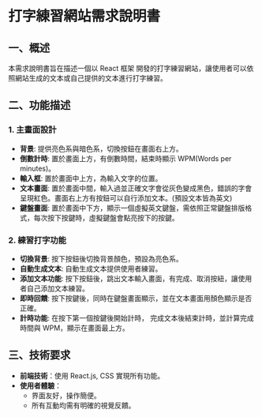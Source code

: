 # 打字練習網站需求說明書

## 一、概述

本需求說明書旨在描述一個以 React 框架 開發的打字練習網站，讓使用者可以依照網站生成的文本或自己提供的文本進行打字練習。

## 二、功能描述

### 1. 主畫面設計

- **背景**: 提供亮色系與暗色系，切換按鈕在畫面右上方。
- **倒數計時**: 置於畫面上方，有倒數時間，結束時顯示 WPM(Words per minutes)。
- **輸入框**: 置於畫面中上方，為輸入文字的位置。
- **文本畫面**: 置於畫面中間，輸入過並正確文字會從灰色變成黑色，錯誤的字會呈現紅色。畫面右上方有按鈕可以自行添加文本。(預設文本皆為英文)
- **鍵盤畫面**: 置於畫面中下方，顯示一個虛擬英文鍵盤，需依照正常鍵盤排版格式，每次按下按鍵時，虛擬鍵盤會點亮按下的按鍵。

### 2. 練習打字功能

- **切換背景**: 按下按鈕後切換背景顏色，預設為亮色系。
- **自動生成文本**: 自動生成文本提供使用者練習。
- **添加文本功能**: 按下按鈕後，跳出文本輸入畫面，有完成、取消按紐，讓使用者自己添加文本練習。
- **即時回饋**: 按下按鍵後，同時在鍵盤畫面顯示，並在文本畫面用顏色顯示是否正確。
- **計時功能**: 在按下第一個按鍵後開始計時， 完成文本後結束計時，並計算完成時間與 WPM，顯示在畫面最上方。

## 三、技術要求

- **前端技術**：使用 React.js, CSS 實現所有功能。
- **使用者體驗**：
  - 界面友好，操作簡便。
  - 所有互動均需有明確的視覺反饋。
